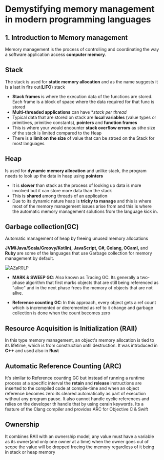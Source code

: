 # Demystifying memory management in modern programming languages

## 1. Introduction to Memory management

Memory management is the process of controlling and coordinating the way a software application access **computer memory**.

## Stack

The stack is used for **static memory allocation** and as the name suggests it is a last in firs out(**LIFO**) stack

- **Stack frames** is where the execution data of the functions are stored. Each frame is a block of space where the data required for that func is stored
- **Multi-threaded applications** can have **stack per thread*
- Typical data that are stored on stack are **local variables** (value types or primitives, primitive constants), **pointers** and **function frames**
- This is where your would encounter **stack overflow errors** as sthe size of the stack is limited compared to the Heap
- There is a **limit on the size** of value that can be stroed on the Stack for most languages

## Heap

Is used for **dynamic memory allocation** and unlike stack, the program needs to look up the data in heap using **pointers**

- It is **slower** than stack as the process of looking up data is more involved but it can store more data than the stack
- This is **shared** among threads of an application
- Due to its dynamic nature heap is **tricky to manage** and this is where most of the memory management issues arise from and this is where the automatic memory management solutions from the language kick in.

## Garbage collection(GC)

Automatic management of heap by freeing unused memory allocations

**JVM(Java/Scala/Groovy/Kotlin), JavaScript, C#, Golang, OCaml,** and **Ruby** are some of the languages that use Garbage collection for memory management by default.

![AZaR0LP](https://user-images.githubusercontent.com/49281851/182045701-1576b88f-6288-4be1-ad00-6d53a24bcc54.gif)

- **MARK & SWEEP GC**: Also known as Tracing GC. Its generally a two-phase algorithm that first marks objects that are still being referenced as "alive" and in the next phase frees the memory of objects that are not alive.

- **Reference counting GC**: In this approach, every object gets a ref count which is incremented or decremented as ref to it change and garbage collection is done when the count becomes zero

## Resource Acquisition is Initialization (RAII)

In this type memory management, an object's memory allocation is tied to its lifetime, which is from construction until destruction. It was introduced in **C++** and used also in **Rust**

## Automatic Reference Counting (ARC)

It's similar to Reference counting GC but instead of running a runtime process at a specific interval the **retain** and **release** instructions are inserted to the compiled code at compile-time and when an object reference becomes zero its cleared automatically as part of execution without any program pause. It also cannot handle cyclic references and relies on the developer th handle that by using cerain keywords. Its a feature of the Clang compiler and provides ARC for Objective C & Swift

## Ownership

It combines RAII with an ownership model, any value must have a variable as its owner(and only one owner at a time) when the owner goes out of scope the value will be dropped freeing the memory regardless of it being in stack or heap memory
